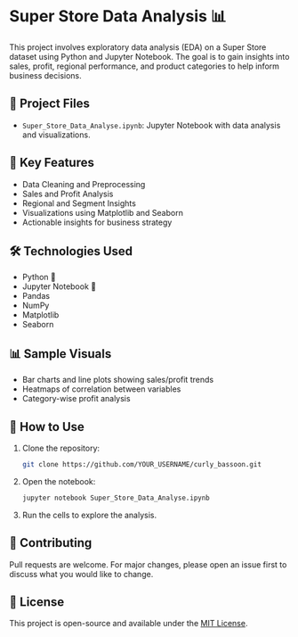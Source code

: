 # Super Store Data Analysis 📊

This project involves exploratory data analysis (EDA) on a Super Store dataset using Python and Jupyter Notebook. The goal is to gain insights into sales, profit, regional performance, and product categories to help inform business decisions.

## 📁 Project Files

- `Super_Store_Data_Analyse.ipynb`: Jupyter Notebook with data analysis and visualizations.

## 📌 Key Features

- Data Cleaning and Preprocessing
- Sales and Profit Analysis
- Regional and Segment Insights
- Visualizations using Matplotlib and Seaborn
- Actionable insights for business strategy

## 🛠️ Technologies Used

- Python 🐍
- Jupyter Notebook 📓
- Pandas
- NumPy
- Matplotlib
- Seaborn

## 📊 Sample Visuals

- Bar charts and line plots showing sales/profit trends
- Heatmaps of correlation between variables
- Category-wise profit analysis

## 📎 How to Use

1. Clone the repository:
   ```bash
   git clone https://github.com/YOUR_USERNAME/curly_bassoon.git
   ```

2. Open the notebook:
   ```bash
   jupyter notebook Super_Store_Data_Analyse.ipynb
   ```

3. Run the cells to explore the analysis.

## 🤝 Contributing

Pull requests are welcome. For major changes, please open an issue first to discuss what you would like to change.

## 📜 License

This project is open-source and available under the [MIT License](LICENSE).
